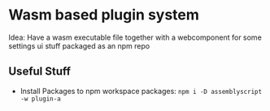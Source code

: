 # Wasm based plugin system 

Idea: Have a wasm executable file together with a webcomponent for some settings ui stuff packaged as an npm repo 

## Useful Stuff 

- Install Packages to npm workspace packages: `npm i -D assemblyscript -w plugin-a`